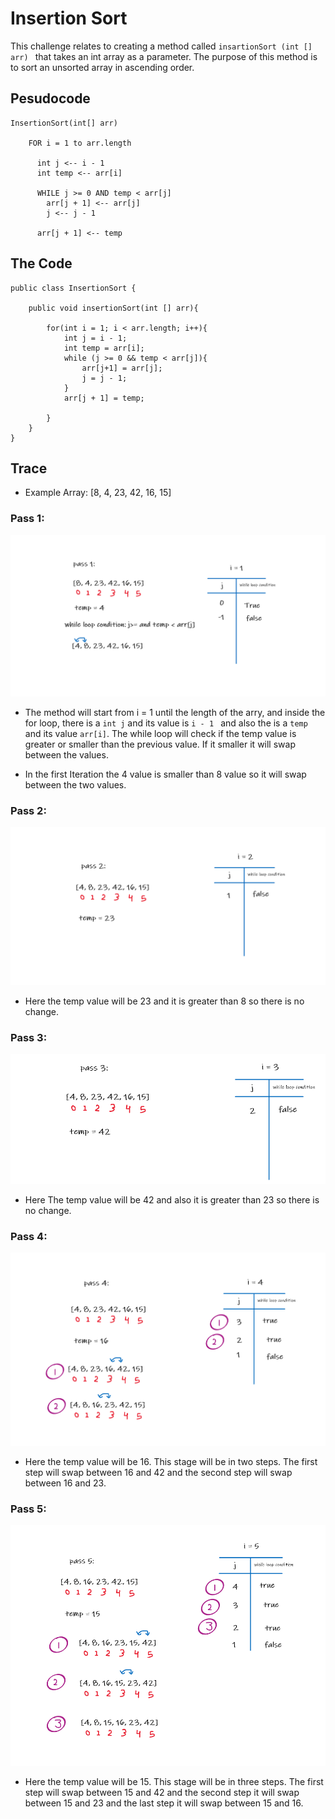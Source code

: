 # Insertion Sort

This challenge relates to creating a method called `insartionSort (int [] arr) ` that takes an int array as a parameter. The purpose of this method is to sort an unsorted array in ascending order.

## Pesudocode

```
InsertionSort(int[] arr)

    FOR i = 1 to arr.length

      int j <-- i - 1
      int temp <-- arr[i]

      WHILE j >= 0 AND temp < arr[j]
        arr[j + 1] <-- arr[j]
        j <-- j - 1

      arr[j + 1] <-- temp
```

## The Code

```
public class InsertionSort {

    public void insertionSort(int [] arr){

        for(int i = 1; i < arr.length; i++){
            int j = i - 1;
            int temp = arr[i];
            while (j >= 0 && temp < arr[j]){
                arr[j+1] = arr[j];
                j = j - 1;
            }
            arr[j + 1] = temp;

        }
    }
}
```

## Trace

* Example Array: [8, 4, 23, 42, 16, 15]

### Pass 1:

![Pass 1](images/code-challenge-26-pass1.png)

* The method will start from i = 1 until the length of the arry, and inside the for loop, there is a `int j` and its value is `i - 1 ` and also the is a `temp` and its value `arr[i]`. The while loop will check if the temp value is greater or smaller than the previous value. If it smaller it will swap between the values.

* In the first Iteration the 4 value is smaller than 8 value so it will swap between the two values.

### Pass 2:

![Pass 2](images/code-challenge-26-pass2.png)

* Here the temp value will be 23 and it is greater than 8 so there is no change.

### Pass 3:

![Pass 3](images/code-challenge-26-pass-3.png)

* Here The temp value will be 42 and also it is greater than 23 so there is no change.

### Pass 4:

![Pass 4](images/code-challenge-26-pass4.png)

* Here the temp value will be 16. This stage will be in two steps. The first step will swap between 16 and 42 and the second step will swap between 16 and 23.

### Pass 5:

![Pass 5](images/code-challenge-26-pass5.png)

* Here the temp value will be 15. This stage will be in three steps. The first step will swap between 15 and 42 and the second step it will swap between 15 and 23 and the last step it will swap between 15 and 16.